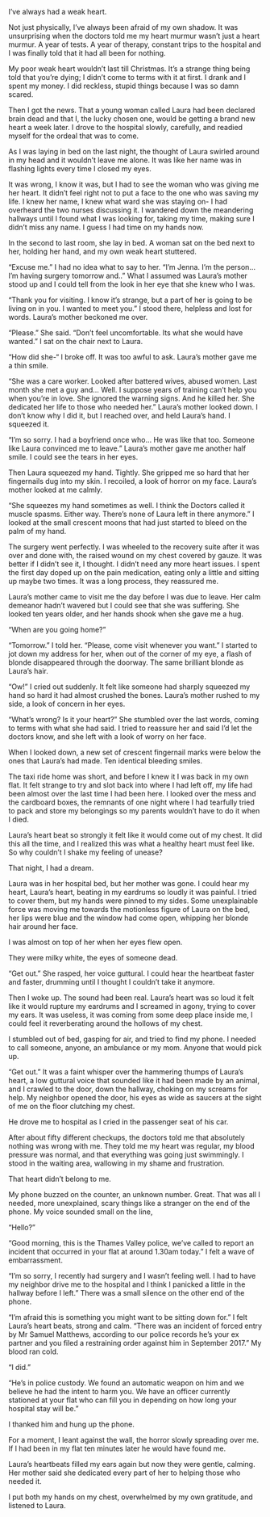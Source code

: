 I’ve always had a weak heart.

Not just physically, I’ve always been afraid of my own shadow. It was unsurprising when the doctors told me my heart murmur wasn’t just a heart murmur. A year of tests. A year of therapy, constant trips to the hospital and I was finally told that it had all been for nothing.

My poor weak heart wouldn’t last till Christmas. It’s a strange thing being told that you’re dying; I didn’t come to terms with it at first. I drank and I spent my money. I did reckless, stupid things because I was so damn scared.

Then I got the news. That a young woman called Laura had been declared brain dead and that I, the lucky chosen one, would be getting a brand new heart a week later. I drove to the hospital slowly, carefully, and readied myself for the ordeal that was to come.

As I was laying in bed on the last night, the thought of Laura swirled around in my head and it wouldn’t leave me alone. It was like her name was in flashing lights every time I closed my eyes.

It was wrong, I know it was, but I had to see the woman who was giving me her heart. It didn’t feel right not to put a face to the one who was saving my life. I knew her name, I knew what ward she was staying on- I had overheard the two nurses discussing it. I wandered down the meandering hallways until I found what I was looking for, taking my time, making sure I didn’t miss any name. I guess I had time on my hands now.

In the second to last room, she lay in bed. A woman sat on the bed next to her, holding her hand, and my own weak heart stuttered.

“Excuse me.” I had no idea what to say to her. “I’m Jenna. I’m the person… I’m having surgery tomorrow and..” What I assumed was Laura’s mother stood up and I could tell from the look in her eye that she knew who I was.

“Thank you for visiting. I know it’s strange, but a part of her is going to be living on in you. I wanted to meet you.” I stood there, helpless and lost for words. Laura’s mother beckoned me over.

“Please.” She said. “Don’t feel uncomfortable. Its what she would have wanted.” I sat on the chair next to Laura.

“How did she-“ I broke off. It was too awful to ask. Laura’s mother gave me a thin smile.

“She was a care worker. Looked after battered wives, abused women. Last month she met a guy and… Well. I suppose years of training can’t help you when you’re in love. She ignored the warning signs. And he killed her. She dedicated her life to those who needed her.” Laura’s mother looked down. I don’t know why I did it, but I reached over, and held Laura’s hand. I squeezed it.

“I’m so sorry. I had a boyfriend once who… He was like that too. Someone like Laura convinced me to leave.” Laura’s mother gave me another half smile. I could see the tears in her eyes.

Then Laura squeezed my hand. Tightly. She gripped me so hard that her fingernails dug into my skin. I recoiled, a look of horror on my face. Laura’s mother looked at me calmly.

“She squeezes my hand sometimes as well. I think the Doctors called it muscle spasms. Either way. There’s none of Laura left in there anymore.” I looked at the small crescent moons that had just started to bleed on the palm of my hand.

The surgery went perfectly. I was wheeled to the recovery suite after it was over and done with, the raised wound on my chest covered by gauze. It was better if I didn’t see it, I thought. I didn’t need any more heart issues. I spent the first day doped up on the pain medication, eating only a little and sitting up maybe two times. It was a long process, they reassured me.

Laura’s mother came to visit me the day before I was due to leave. Her calm demeanor hadn’t wavered but I could see that she was suffering. She looked ten years older, and her hands shook when she gave me a hug.

“When are you going home?”

“Tomorrow.” I told her. “Please, come visit whenever you want.” I started to jot down my address for her, when out of the corner of my eye, a flash of blonde disappeared through the doorway. The same brilliant blonde as Laura’s hair.

“Ow!” I cried out suddenly. It felt like someone had sharply squeezed my hand so hard it had almost crushed the bones. Laura’s mother rushed to my side, a look of concern in her eyes.

“What’s wrong? Is it your heart?” She stumbled over the last words, coming to terms with what she had said. I tried to reassure her and said I’d let the doctors know, and she left with a look of worry on her face.

When I looked down, a new set of crescent fingernail marks were below the ones that Laura’s had made. Ten identical bleeding smiles.

The taxi ride home was short, and before I knew it I was back in my own flat. It felt strange to try and slot back into where I had left off, my life had been almost over the last time I had been here. I looked over the mess and the cardboard boxes, the remnants of one night where I had tearfully tried to pack and store my belongings so my parents wouldn’t have to do it when I died.

Laura’s heart beat so strongly it felt like it would come out of my chest. It did this all the time, and I realized this was what a healthy heart must feel like. So why couldn’t I shake my feeling of unease?

That night, I had a dream.

Laura was in her hospital bed, but her mother was gone. I could hear my heart, Laura’s heart, beating in my eardrums so loudly it was painful. I tried to cover them, but my hands were pinned to my sides. Some unexplainable force was moving me towards the motionless figure of Laura on the bed, her lips were blue and the window had come open, whipping her blonde hair around her face.

I was almost on top of her when her eyes flew open.

They were milky white, the eyes of someone dead.

“Get out.” She rasped, her voice guttural. I could hear the heartbeat faster and faster, drumming until I thought I couldn’t take it anymore.

Then I woke up. The sound had been real. Laura’s heart was so loud it felt like it would rupture my eardrums and I screamed in agony, trying to cover my ears. It was useless, it was coming from some deep place inside me, I could feel it reverberating around the hollows of my chest.

I stumbled out of bed, gasping for air, and tried to find my phone. I needed to call someone, anyone, an ambulance or my mom. Anyone that would pick up.

“Get out.” It was a faint whisper over the hammering thumps of Laura’s heart, a low guttural voice that sounded like it had been made by an animal, and I crawled to the door, down the hallway, choking on my screams for help. My neighbor opened the door, his eyes as wide as saucers at the sight of me on the floor clutching my chest.

He drove me to hospital as I cried in the passenger seat of his car.

After about fifty different checkups, the doctors told me that absolutely nothing was wrong with me. They told me my heart was regular, my blood pressure was normal, and that everything was going just swimmingly. I stood in the waiting area, wallowing in my shame and frustration.

That heart didn’t belong to me.

My phone buzzed on the counter, an unknown number. Great. That was all I needed, more unexplained, scary things like a stranger on the end of the phone. My voice sounded small on the line,

“Hello?”

“Good morning, this is the Thames Valley police, we’ve called to report an incident that occurred in your flat at around 1.30am today.” I felt a wave of embarrassment.

“I’m so sorry, I recently had surgery and I wasn’t feeling well. I had to have my neighbor drive me to the hospital and I think I panicked a little in the hallway before I left.” There was a small silence on the other end of the phone.

“I’m afraid this is something you might want to be sitting down for.” I felt Laura’s heart beats, strong and calm. “There was an incident of forced entry by Mr Samuel Matthews, according to our police records he’s your ex partner and you filed a restraining order against him in September 2017.” My blood ran cold.

“I did.”

“He’s in police custody. We found an automatic weapon on him and we believe he had the intent to harm you. We have an officer currently stationed at your flat who can fill you in depending on how long your hospital stay will be.”

I thanked him and hung up the phone.

For a moment, I leant against the wall, the horror slowly spreading over me. If I had been in my flat ten minutes later he would have found me.

Laura’s heartbeats filled my ears again but now they were gentle, calming. Her mother said she dedicated every part of her to helping those who needed it.

I put both my hands on my chest, overwhelmed by my own gratitude, and listened to Laura.